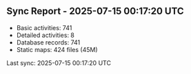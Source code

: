 ## Sync Report - 2025-07-15 00:17:20 UTC

- Basic activities: 741
- Detailed activities: 8
- Database records: 741
- Static maps: 424 files (45M)

Last sync: 2025-07-15 00:17:20 UTC

